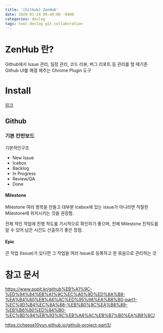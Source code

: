 ```yaml
---
title: '[Github] ZenHub'
date: 2020-01-24 09:49:00 -0400
categories: devlog
tags: tool devlog git collaboration
---
```


# ZenHub 란?

Github에서 Issue 관리, 일정 관리, 코드 리뷰, 버그 리포트 등 관리를 할 때기존 Github UI를 해결 해주는 Chrome Plugin 도구

# Install

[링크](https://chrome.google.com/webstore/detail/zenhub-for-github/ogcgkffhplmphkaahpmffcafajaocjbd)

## Github

### 기본 칸반보드

기본적인구조

- New Issue
- Icebox
- Backlog
- In Progress
- Review/QA
- Done

#### Milestone

Milestone 여러 항목을 만들고 대부분 Icebox에 있는 issue가 아니라면 적절한 Milestone에 위치시키는 것을 권장함.

전체 적인 작업에 진행 척도를 가시적으로 확인하기 좋으며, 전체 Milestone 진척도를 알 수 있어 남은 시간도 산출하기 좋은 장점.

#### Epic

큰 작업 (Issue)가 있다면 그 작업을 여러 Issue로 등록하고 한 묶음으로 관리하는 것

# 참고 문서

https://www.popit.kr/github%EB%A1%9C-%ED%94%84%EB%A1%9C%EC%A0%9D%ED%8A%B8-%EA%B4%80%EB%A6%AC%ED%95%98%EA%B8%B0-part1-%EC%9D%B4%EC%8A%88-%EB%B0%9C%EA%B8%89-%EB%B6%80%ED%84%B0-%EC%BD%94%EB%93%9C%EB%A6%AC%EB%B7%B0%EA%B9%8C/

https://cheese10yun.github.io/github-project-part3/
